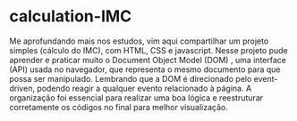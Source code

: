 # calculation-IMC
Me aprofundando mais nos estudos, vim aqui compartilhar um projeto simples (cálculo do IMC), com HTML, CSS e javascript. Nesse projeto pude aprender e praticar muito o Document Object Model (DOM) , uma interface (API) usada no navegador, que representa o mesmo documento para que possa ser manipulado. Lembrando que a DOM é direcionado pelo event-driven, podendo reagir a qualquer evento relacionado à página. A organização foi essencial para realizar uma boa lógica e reestruturar corretamente os códigos no final para melhor visualização. 

